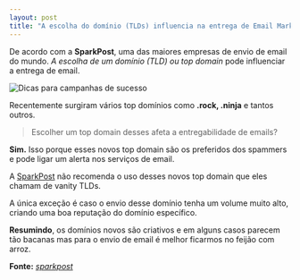 ```yaml
---
layout: post
title: "A escolha do domínio (TLDs) influencia na entrega de Email Marketing"
---
```


De acordo com a **SparkPost**, uma das maiores empresas de envio de email do mundo. *A escolha de um domínio (TLD) ou top domain* pode influenciar a entrega de email.

![Dicas para campanhas de sucesso](https://i1.wp.com/res.cloudinary.com/dte7upwcr/image/upload/f_auto,w_400/blog/blog2/o-que-e-email-marketing/o-que-e-email-marketing-img_header.jpg?resize=600,337)

Recentemente surgiram vários top domínios como **.rock, .ninja** e tantos outros.

> Escolher um top domain desses afeta a entregabilidade de emails?

**Sim.** Isso porque esses novos top domain são os preferidos dos spammers e pode ligar um alerta nos serviços de email.

A [SparkPost](https://www.sparkpost.com/blog/email-basics-pt-2/) não recomenda o uso desses novos top domain que eles chamam de vanity TLDs. 

A única exceção é caso o envio desse domínio tenha um volume muito alto, criando uma boa reputação do domínio específico.

**Resumindo**, os domínios novos são criativos e em alguns casos parecem tão bacanas mas para o envio de email é melhor ficarmos no feijão com arroz.

**Fonte:** [*sparkpost*](https://www.sparkpost.com/blog/email-basics-pt-2/) 
